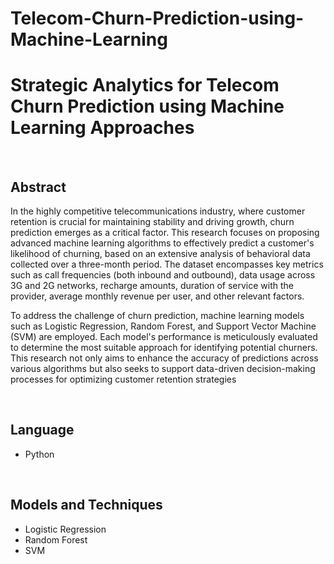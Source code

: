# Telecom-Churn-Prediction-using-Machine-Learning
# **Strategic Analytics for Telecom Churn Prediction using Machine Learning Approaches**
<br />

## Abstract
In the highly competitive telecommunications industry, where customer retention is crucial for maintaining stability and driving growth, churn prediction emerges as a critical factor. This research focuses on proposing advanced machine learning algorithms to effectively predict a customer's likelihood of churning, based on an extensive analysis of behavioral data collected over a three-month period. The dataset encompasses key metrics such as call frequencies (both inbound and outbound), data usage across 3G and 2G networks, recharge amounts, duration of service with the provider, average monthly revenue per user, and other relevant factors.

To address the challenge of churn prediction, machine learning models such as Logistic Regression, Random Forest, and Support Vector Machine (SVM) are employed. Each model's performance is meticulously evaluated to determine the most suitable approach for identifying potential churners. This research not only aims to enhance the accuracy of predictions across various algorithms but also seeks to support data-driven decision-making processes for optimizing customer retention strategies

<br />

## **Language**
* Python

<br />

## **Models and Techniques**
* Logistic Regression
* Random Forest
* SVM
